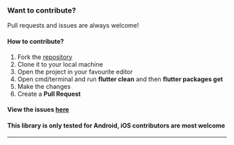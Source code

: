 ### Want to contribute? 
Pull requests and issues are always welcome!

#### How to contribute?
<ol>
  <li> Fork the <a href="https://github.com/fayaz07/progress_dialog">repository</a></li>
  <li> Clone it to your local machine </li>
  <li> Open the project in your favourite editor </li>  
  <li> Open cmd/terminal and run <b>flutter clean</b> and then <b>flutter packages get</b> </li>
  <li> Make the changes </li>
  <li> Create a <b>Pull Request</b> </li>
</ol>

#### View the issues [here](https://github.com/fayaz07/progress_dialog/issues)

#### This library is only tested for Android, iOS contributors are most welcome

---
